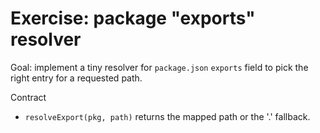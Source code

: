 # Exercise: package "exports" resolver

Goal: implement a tiny resolver for `package.json` `exports` field to pick the right entry for a requested path.

Contract
- `resolveExport(pkg, path)` returns the mapped path or the '.' fallback.
